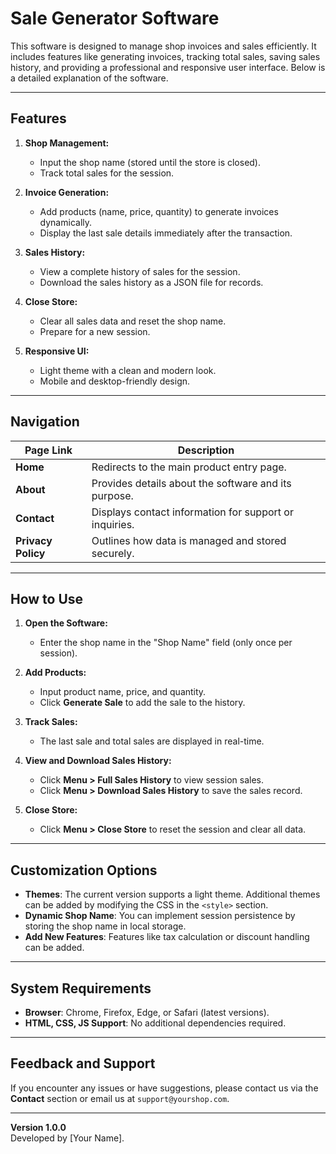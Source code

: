 # Sale Generator Software

This software is designed to manage shop invoices and sales efficiently. It includes features like generating invoices, tracking total sales, saving sales history, and providing a professional and responsive user interface. Below is a detailed explanation of the software.

---

## **Features**

1. **Shop Management:**
   - Input the shop name (stored until the store is closed).
   - Track total sales for the session.

2. **Invoice Generation:**
   - Add products (name, price, quantity) to generate invoices dynamically.
   - Display the last sale details immediately after the transaction.

3. **Sales History:**
   - View a complete history of sales for the session.
   - Download the sales history as a JSON file for records.

4. **Close Store:**
   - Clear all sales data and reset the shop name.
   - Prepare for a new session.

5. **Responsive UI:**
   - Light theme with a clean and modern look.
   - Mobile and desktop-friendly design.

---

## **Navigation**

| Page Link         | Description                                               |
|-------------------|-----------------------------------------------------------|
| **Home**          | Redirects to the main product entry page.                 |
| **About**         | Provides details about the software and its purpose.      |
| **Contact**       | Displays contact information for support or inquiries.    |
| **Privacy Policy**| Outlines how data is managed and stored securely.          |

---

## **How to Use**

1. **Open the Software:**
   - Enter the shop name in the "Shop Name" field (only once per session).

2. **Add Products:**
   - Input product name, price, and quantity.
   - Click **Generate Sale** to add the sale to the history.

3. **Track Sales:**
   - The last sale and total sales are displayed in real-time.

4. **View and Download Sales History:**
   - Click **Menu > Full Sales History** to view session sales.
   - Click **Menu > Download Sales History** to save the sales record.

5. **Close Store:**
   - Click **Menu > Close Store** to reset the session and clear all data.

---

## **Customization Options**

- **Themes**: The current version supports a light theme. Additional themes can be added by modifying the CSS in the `<style>` section.
- **Dynamic Shop Name**: You can implement session persistence by storing the shop name in local storage.
- **Add New Features**: Features like tax calculation or discount handling can be added.

---

## **System Requirements**

- **Browser**: Chrome, Firefox, Edge, or Safari (latest versions).
- **HTML, CSS, JS Support**: No additional dependencies required.

---

## **Feedback and Support**

If you encounter any issues or have suggestions, please contact us via the **Contact** section or email us at `support@yourshop.com`.

---

**Version 1.0.0**  
Developed by [Your Name].
